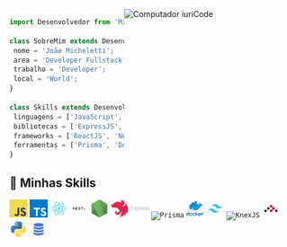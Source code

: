<img src="https://raw.githubusercontent.com/MicaelliMedeiros/micaellimedeiros/master/image/computer-illustration.png" min-width="300px" max-width="300px" width="300px" align="right" alt="Computador iuriCode">
 
 ```js
import Desenvolvedor from 'Michletti';

class SobreMim extends Desenvolvedor {
  nome = 'João Micheletti';
  area = 'Developer Fullstack';
  trabalho = 'Developer';
  local = 'World';
}

class Skills extends Desenvolvedor {
  linguagens = ['JavaScript', 'TypeScript', 'Python', 'C++', 'SQL'];
  bibliotecas = ['ExpressJS', 'KnexJS', 'React Router DOM'];
  frameworks = ['ReactJS', 'NextJS', 'NestJS'];
  ferramentas = ['Prisma', 'Docker', 'TailwindCSS', 'NodeJS'];
}
```


## 🚀 Minhas Skills

<code><img height="32" src="https://raw.githubusercontent.com/github/explore/main/topics/javascript/javascript.png" alt="JavaScript"/></code>
<code><img height="32" src="https://raw.githubusercontent.com/github/explore/main/topics/typescript/typescript.png" alt="TypeScript"/></code>
<code><img height="32" src="https://raw.githubusercontent.com/github/explore/main/topics/react/react.png" alt="ReactJS"/></code>
<code><img height="32" src="https://raw.githubusercontent.com/github/explore/main/topics/nextjs/nextjs.png" alt="NextJS"/></code>
<code><img height="32" src="https://raw.githubusercontent.com/github/explore/main/topics/nodejs/nodejs.png" alt="NodeJS"/></code>
<code><img height="32" src="https://raw.githubusercontent.com/github/explore/main/topics/nestjs/nestjs.png" alt="NestJS"/></code>
<code><img height="32" src="https://raw.githubusercontent.com/github/explore/main/topics/express/express.png" alt="ExpressJS"/></code>
<code><img height="32" src="https://raw.githubusercontent.com/github/explore/main/topics/prisma/prisma.png" alt="Prisma"/></code>
<code><img height="32" src="https://raw.githubusercontent.com/github/explore/main/topics/docker/docker.png" alt="Docker"/></code>
<code><img height="32" src="https://raw.githubusercontent.com/github/explore/main/topics/tailwind/tailwind.png" alt="TailwindCSS"/></code>
<code><img height="32" src="https://raw.githubusercontent.com/github/explore/main/topics/knex/knex.png" alt="KnexJS"/></code>
<code><img height="32" src="https://raw.githubusercontent.com/github/explore/main/topics/react-router/react-router.png" alt="React Router DOM"/></code>
<code><img height="32" src="https://raw.githubusercontent.com/github/explore/main/topics/python/python.png" alt="Python"/></code>
<code><img height="32" src="https://raw.githubusercontent.com/github/explore/main/topics/sql/sql.png" alt="SQL"/></code>






  

  
</p>  
<!--
**joaoMicheletti/joaoMicheletti** is a ✨ _special_ ✨ repository because its `README.md` (this file) appears on your GitHub profile.

Here are some ideas to get you started:
earth_americas "A tecnologia move o mundo."

- 🔭 I’m currently working on ...
- 🌱 I’m currently learning ...
- 👯 I’m looking to collaborate on ...
- 🤔 I’m looking for help with ...
- 💬 Ask me about ...
- 📫 How to reach me: ...
- 😄 Pronouns: ...
- ⚡ Fun fact: ...
-->


